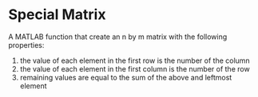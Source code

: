 # Special Matrix
A MATLAB function that create an n by m matrix with the following properties:
1) the value of each element in the first row is the number of the column
2) the value of each element in the first column is the number of the row
3) remaining values are equal to the sum of the above and leftmost element
